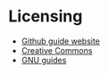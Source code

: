 # Licensing

- [Github guide website](https://choosealicense.com/)
- [Creative Commons](https://creativecommons.org/)
- [GNU guides](https://www.gnu.org/licenses/licenses.html)
